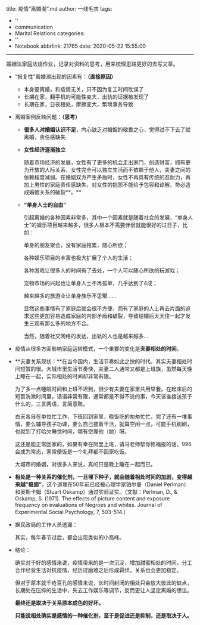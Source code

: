 title: 疫情“离婚潮”.md
author: 一线毛衣
tags:
  - ''
  - communication
  - Marital Relations
categories:
  - ''
  - Notebook
abbrlink: 21765
date: 2020-05-22 15:55:00
---

​	婚姻法家庭法规作业，记录对资料的思考，用来梳理思路更好的去写文章。

<!-- more -->

- “报复性”离婚潮出现的因素有：**（直接原因）**
  
  - 本身要离婚，和疫情无关，只不因为复工时间耽误了
  - 长期在家，翻手机的可能性变大，出轨的证据被发现了
  - 长期在家，日夜相处，摩擦变大，繁琐事务导致

- 离婚案例反映问题：**（思考）**

  - **很多人对婚姻认识不足**，内心缺乏对婚姻的敬畏之心，觉得过不下去了就离婚，责任感缺失

  - **女性经济逐渐独立**

    随着市场经济的发展，女性有了更多的机会走出家门，创造财富，拥有更为开放的人际关系，女性完全可以独立生活而不依赖于他人，夫妻之间的依赖程度减弱。在婚姻双方产生矛盾时，女性不再具有传统的忍耐力，再加上男性的家庭责任感缺失，对女性的抱怨不能给予包容和谅解，势必造成婚姻关系的破裂**。**

  - **“单身人士的自由”**

    引起离婚的各种因素非常多，其中一个因素就是随着社会的发展，“单身人士”的娱乐项目越来越多，很多人根本不需要伴侣就能很好的过日子，比如：

    单身的朋友聚会，没有家庭拖累，随心所欲；

    各种娱乐项目的丰富也极大扩展了个人的生活；

    各种游戏让很多人的时间有了去处，一个人可以随心所欲的玩游戏；

    宠物市场的兴起也让单身人士不再孤单，几乎达到了4成；

    越来越多的旅游业让单身族乐不思蜀……

    显然这些事情有了家庭后就会很不方便，而有了家庭的人士再去片面的追求这些更加容易造成家庭的内部矛盾和破裂，导致结婚后天天住一起才发生三观有那么多的地方不合。

    当然，随着社交网络的发达，出轨的人也是越来越多…

- 疫情从很多方面影响家庭运转模式，一个重要的变化是**夫妻相处的时间**。

- **夫妻关系现状：**在当今国内，生活节奏如此之快的时代。其实夫妻相处时间短暂的很。大城市里生活节奏快，夫妻二人通常又都是上班族，虽然每天晚上睡在一起，实际相处的时间却非常有限。

  为了多一点睡眠时间和上班不迟到，很少有夫妻在家里共用早餐。在起床后的短暂洗漱时间里，话语非常有限，通常都是不得不说的事，今天该谁接送孩子什么的，三言两语，言简意赅。

  白天各自在单位忙工作，下班回到家里，晚饭吃的匆匆忙忙，完了还有一堆事情，要么辅导孩子功课，要么自己接着干活，就算空闲一点，可能手机刷刷，也就到了打哈欠睡觉时间，哪有空理他（她）呀。

  这还是能正常回家的，如果有幸在阿里上班，请马老师帮你修福报的话，996会成为常态，家常便饭是一个礼拜都不回家吃饭。

  大城市的婚姻，对很多人来说，真的只是晚上睡在一起而已。

- **相处是一种关系的催化剂，一旦埋下种子，就会随着相处时间的加剧，变得越来越”稳固“**，这个道理在50年前已经被心理学家铂尔曼（Daniel Perlman）和奥斯卡姆（Stuart Oskamp）通过实验证实。（文献：Perlman, D., & Oskamp, S. (1971). The effects of picture content and exposure frequency on evaluations of Negroes and whites. Journal of Experimental Social Psychology, 7, 503-514.）

- 据民政局的工作人员透漏：

  其实，每年春节过后，都会出现类似的小高峰。

- 结论：

  确实对于好的感情来说，疫情带来的是一次沉淀，增加甜蜜相处的时间，分工合作经营生活对抗疫情，经历过磨难之后形成羁绊，关系也会更加稳定。

  但对于原本就千疮百孔的感情来说，长时间封闭的相处只会放大彼此的缺点，长期处在压抑的生活中，失去工作娱乐等调节，反而更让人坚定离婚的想法。

  **最终还是取决于关系原本成色的好坏。**

  **只能说相处确实是感情的一种催化剂，至于是促进还是抑制，还是取决于人。**